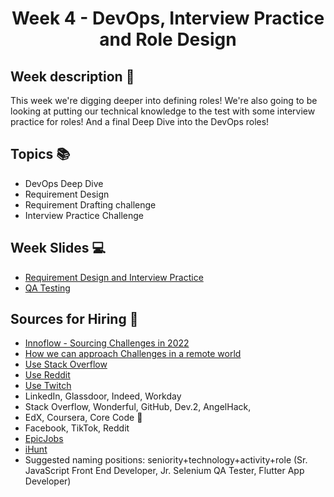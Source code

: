 <h1 align="center">Week 4 - DevOps, Interview Practice and Role Design</h1>

## Week description 🏁
<p>This week we're digging deeper into defining roles! We're also going to be looking at putting our technical knowledge to the test with some interview practice for roles! And a final Deep Dive into the DevOps roles! </p>

## Topics 📚
* DevOps Deep Dive
* Requirement Design
* Requirement Drafting challenge 
* Interview Practice Challenge

## Week Slides 💻

* [Requirement Design and Interview Practice](https://docs.google.com/presentation/d/1CM1xegkOhB-ETlVboGmHwk7XcaDqxcwHv4dGcWNM0fw/edit)
* [QA Testing](https://drive.google.com/file/d/1a76TMzAaIrqqu9eocWOQomgI4T9XoxGB/view?usp=sharing)


## Sources for Hiring 🔗

* [Innoflow - Sourcing Challenges in 2022](https://www.innoflow.io/2021/09/24/top-3-recruitment-challenges-to-tackle-in-2022/)
* [How we can approach Challenges in a remote world](https://recooty.com/blog/overcome-your-recruiting-challenges-in-2022/)
* [Use Stack Overflow](https://devskiller.com/source-developers-stack-overflow/)
* [Use Reddit](https://amazinghiring.com/how-to-use-reddit-for-recruiting/)
* [Use Twitch](https://amazinghiring.com/sourcing-tech-talent-on-twitch-how-to-find-software-developers-using-the-popular-streaming-platform/)
* LinkedIn, Glassdoor, Indeed, Workday
* Stack Overflow, Wonderful, GitHub, Dev.2, AngelHack, 
* EdX, Coursera, Core Code 🚀
* Facebook, TikTok, Reddit 
* [EpicJobs](https://epicjobs.co/)
* [iHunt](https://ihunt.one/es/digilabex/?gclid=CjwKCAiAl-6PBhBCEiwAc2GOVLWdkVi6rUbm8yoGz8ZqVbrISnf3_F1v737TWKzeVa5Xl0k1QFyOqxoCv6cQAvD_BwE)
* Suggested naming positions: seniority+technology+activity+role (Sr. JavaScript Front End Developer, Jr. Selenium QA Tester, Flutter App Developer)
